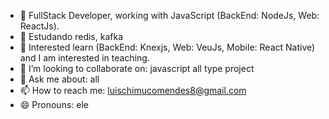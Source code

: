 
- 🔭 FullStack Developer, working with JavaScript (BackEnd: NodeJs, Web: ReactJs).
- 🌱 Estudando redis, kafka
- 🌱 Interested learn (BackEnd: Knexjs, Web: VeuJs, Mobile: React Native) and I am interested in teaching.
- 👯 I’m looking to collaborate on:  javascript all type project 
- 💬 Ask me about: all
- 📫 How to reach me: luischimucomendes8@gmail.com
- 😄 Pronouns: ele

